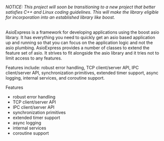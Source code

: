 ###### NOTICE: This project will soon be transitioning to a new project that better satisfies C++ and Linux coding guidelines. This will make the library eligible for incorporation into an established library like boost.

AsioExpress is a framework for developing applications using the boost asio library. It has everything you need to quickly get an asio based application up and running so that you can focus on the application logic and not the asio plumbing. AsioExpress provides a number of classes to extend the feature set of asio. It strives to fit alongside the asio library and it tries not to limit access to any features.

Features include: robust error handling, TCP client/server API, IPC client/server API, synchronization primitives, extended timer support, async logging, internal services, and coroutine support.

Features
* robust error handling
* TCP client/server API
* IPC client/server API
* synchronization primitives
* extended timer support
* async logging
* internal services
* coroutine support
